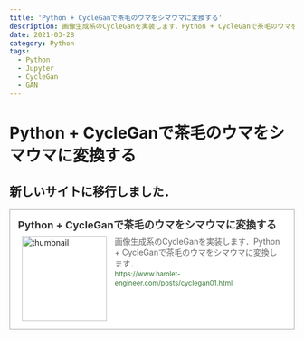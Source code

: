 ```yaml
---
title: 'Python + CycleGanで茶毛のウマをシマウマに変換する'
description: 画像生成系のCycleGanを実装します．Python + CycleGanで茶毛のウマをシマウマに変換します．
date: 2021-03-28
category: Python
tags:
  - Python
  - Jupyter
  - CycleGan
  - GAN
---
```

# Python + CycleGanで茶毛のウマをシマウマに変換する

## 新しいサイトに移行しました．
<blockquote class="blogcard" style="width:auto;border:1px solid #aaa;margin:1em 0;padding:1em;line-height:1.4;text-align:left;background:#fff;"><a href="https://www.hamlet-engineer.com/posts/cyclegan01.html" target="_blank" style="display:block;text-decoration:none;"><div style="width:100%;margin:0 0 .5em;"><span style="font-size:18px;font-weight:700;color:#333">Python + CycleGanで茶毛のウマをシマウマに変換する</span></div><div style="min-height:150px;"><div style="float:left;width:150px;height:150px;margin:0 .5em;position:relative;"><img src="https://images.weserv.nl/?w=150&url=https://www.hamlet-engineer.com/image/cyclegan_zebra.png" alt="thumbnail" style="display:block;margin:0;padding:0;width:100%;height:auto;border:none;position:absolute;top:50%;transform:translateY(-50%);"/></div><div style="padding:0 .5em;overflow:hidden;text-overflow:ellipsis;"><span style="font-size:14px;font-weight:400;color:#666">画像生成系のCycleGanを実装します．Python + CycleGanで茶毛のウマをシマウマに変換します．</span><br/><span style="font-size:12px;font-weight:400;color:#373">https://www.hamlet-engineer.com/posts/cyclegan01.html</span></div></div></a></blockquote>